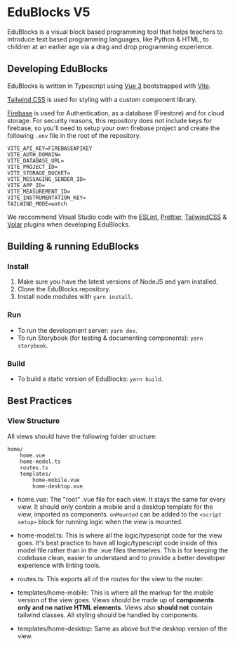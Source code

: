 # EduBlocks V5 

EduBlocks is a visual block based programming tool that helps teachers to introduce text based programming languages, like Python & HTML, to children at an earlier age via a drag and drop programming experience.

## Developing EduBlocks
EduBlocks is written in Typescript using [Vue 3](https://vuejs.org/) bootstrapped with [Vite](https://vitejs.dev/). 

[Tailwind CSS](https://tailwindcss.com/) is used for styling with a custom component library.

[Firebase](https://firebase.google.com/) is used for Authentication, as a database (Firestore) and for cloud storage. For security reasons, this repository does not include keys for firebase, so you'll need to setup your own firebase project and create the following `.env` file in the root of the repository.

```
VITE_API_KEY=FIREBASEAPIKEY
VITE_AUTH_DOMAIN=
VITE_DATABASE_URL=
VITE_PROJECT_ID=
VITE_STORAGE_BUCKET=
VITE_MESSAGING_SENDER_ID=
VITE_APP_ID=
VITE_MEASUREMENT_ID=
VITE_INSTRUMENTATION_KEY=
TAILWIND_MODE=watch
```
We reccommend Visual Studio code with the [ESLint](https://marketplace.visualstudio.com/items?itemName=dbaeumer.vscode-eslint), [Prettier](https://marketplace.visualstudio.com/items?itemName=esbenp.prettier-vscode), [TailwindCSS](https://marketplace.visualstudio.com/items?itemName=bradlc.vscode-tailwindcss) & [Volar](https://marketplace.visualstudio.com/items?itemName=Vue.volar) plugins when developing EduBlocks.

## Building & running EduBlocks

### Install

1. Make sure you have the latest versions of NodeJS and yarn installed.
2. Clone the EduBlocks repository.
3. Install node modules with `yarn install`.

### Run

- To run the development server: `yarn dev`.
- To run Storybook (for testing & documenting components): `yarn storybook`.

### Build

- To build a static version of EduBlocks: `yarn build`.

## Best Practices

### View Structure

All views should have the following folder structure:

```
home/
    home.vue 
    home-model.ts
    routes.ts
    templates/
        home-mobile.vue
        home-desktop.vue
```
- home.vue: The "root" .vue file for each view. It stays the same for every view. It should only contain a mobile and a desktop template for the view, imported as components. `onMounted` can be added to the `<script setup>` block for running logic when the view is mounted.

- home-model.ts: This is where all the logic/typescript code for the view goes. It's best practice to have all logic/typescript code inside of this model file rather than in the .vue files themselves. This is for keeping the codebase clean, easier to understand and to provide a better developer experience with linting tools.

- routes.ts: This exports all of the routes for the view to the router.

- templates/home-mobile: This is where all the markup for the mobile version of the view goes. Views should be made up of **components only and no native HTML elements**. Views also **should not** contain tailwind classes. All styling should be handled by components.

- templates/home-desktop: Same as above but the desktop version of the view.

